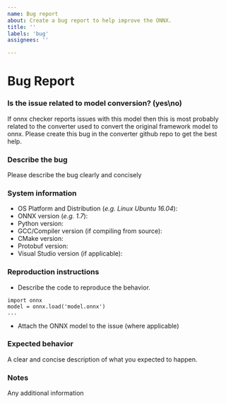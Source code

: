 ```yaml
---
name: Bug report
about: Create a bug report to help improve the ONNX.
title: ''
labels: 'bug'
assignees: ''

---
```

# Bug Report

### Is the issue related to model conversion? (yes\no)
If onnx checker reports issues with this model then this is most probably related to the converter used to convert the original framework model to onnx. Please create this bug in the converter github repo to get the best help.

### Describe the bug
Please describe the bug clearly and concisely

### System information
- OS Platform and Distribution (*e.g. Linux Ubuntu 16.04*):  
- ONNX version (*e.g. 1.7*):  
- Python version:
- GCC/Compiler version (if compiling from source):
- CMake version:
- Protobuf version:
- Visual Studio version (if applicable):


### Reproduction instructions
- Describe the code to reproduce the behavior.
```
import onnx
model = onnx.load('model.onnx')
...
```
- Attach the ONNX model to the issue (where applicable)

### Expected behavior
A clear and concise description of what you expected to happen.

### Notes

Any additional information
